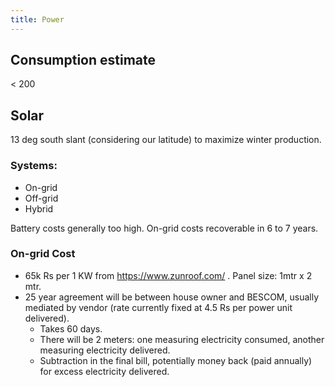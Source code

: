 ```yaml
---
title: Power
---
```


## Consumption estimate
< 200 


## Solar
13 deg south slant (considering our latitude) to maximize winter production.

### Systems:
- On-grid
- Off-grid
- Hybrid

Battery costs generally too high. On-grid costs recoverable in 6 to 7 years.

### On-grid Cost
- 65k Rs per 1 KW from https://www.zunroof.com/ . Panel size: 1mtr x 2 mtr.
- 25 year agreement will be between house owner and BESCOM, usually mediated by vendor (rate currently fixed at 4.5 Rs per power unit delivered). 
  - Takes 60 days. 
  - There will be 2 meters: one measuring electricity consumed, another measuring electricity delivered. 
  - Subtraction in the final bill, potentially money back (paid annually) for excess electricity delivered.

